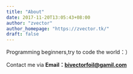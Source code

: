 ```yaml
---
title: "About"
date: 2017-11-20T13:05:43+08:00
author: "zvector"
author_homepage: "https://zvector.tk/"
draft: false
---
```


Programming beginners,try to code the world：）

Contact me via **Email：bivectorfoil@gamil.com**
